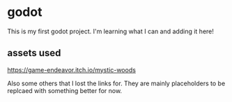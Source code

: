 # godot

This is my first godot project. I'm learning what I can and adding it here!

## assets used

https://game-endeavor.itch.io/mystic-woods

Also some others that I lost the links for. They are mainly placeholders to be replcaed with something better for now. 
